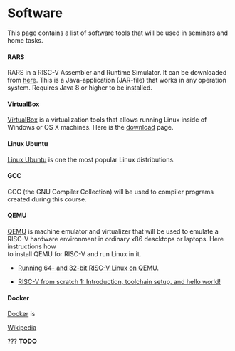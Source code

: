 # Software

This page contains a list of software tools that will be used in seminars and home tasks.

#### RARS

RARS in a RISC-V Assembler and Runtime Simulator.
It can be downloaded from [here](https://github.com/TheThirdOne/rars).
This is a Java-application (JAR-file) that works in any operation system.
Requires Java 8 or higher to be installed.

#### VirtualBox

[VirtualBox](https://www.virtualbox.org) is a virtualization tools that allows running
Linux inside of Windows or OS X machines. Here is the [download](https://www.virtualbox.org/wiki/Downloads) page.

#### Linux Ubuntu

[Linux Ubuntu](https://ubuntu.com) is one the most popular Linux distributions.

#### GCC

GCC (the GNU Compiler Collection) will be used to compiler programs created during this course.

#### QEMU

[QEMU](https://www.qemu.org) is machine emulator and virtualizer that will be used to emulate
a RISC-V hardware environment in ordinary x86 descktops or laptops. Here instructions how\
to install QEMU for RISC-V and run Linux in it. 

* [Running 64- and 32-bit RISC-V Linux on QEMU](
https://risc-v-getting-started-guide.readthedocs.io/en/latest/linux-qemu.html).

* [RISC-V from scratch 1: Introduction, toolchain setup, and hello world!](
https://twilco.github.io/riscv-from-scratch/2019/03/10/riscv-from-scratch-1.html)

#### Docker

[Docker](https://www.docker.com) is  

[Wikipedia](https://en.wikipedia.org/wiki/Docker_\(software\))

??? __TODO__

